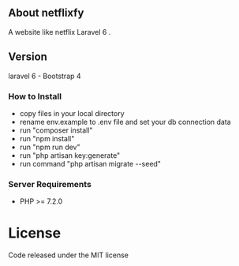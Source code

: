 


## About netflixfy
A website like netflix Laravel 6 .

## Version
laravel 6 - Bootstrap 4



### How to Install
 
 - copy files in your local directory
 - rename env.example to .env file and set your db connection data
 - run "composer install"
 - run "npm install" 
 - run "npm run dev"
 - run "php artisan key:generate"
 - run command "php artisan migrate --seed"
 
   
### Server Requirements
 
- PHP >= 7.2.0


License
=======
Code released under the MIT license


